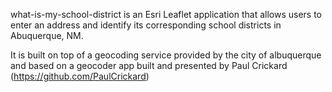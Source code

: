 

what-is-my-school-district is an Esri Leaflet application that allows users to enter an address and identify its corresponding school districts in Abuquerque, NM.

It is built on top of a geocoding service provided by the city of albuquerque and based on a geocoder app built and presented by Paul Crickard (https://github.com/PaulCrickard)